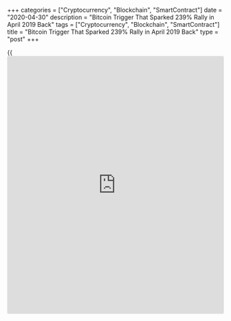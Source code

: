 +++
categories = ["Cryptocurrency", "Blockchain", "SmartContract"]
date = "2020-04-30"
description = "Bitcoin Trigger That Sparked 239% Rally in April 2019 Back"
tags = ["Cryptocurrency", "Blockchain", "SmartContract"]
title = "Bitcoin Trigger That Sparked 239% Rally in April 2019 Back"
type = "post"
+++

{{<iframe id="large-banner" src="https://www.bounty.group/#slide=15.0" width="100%" height="600" scrolling="no" style="border: 0px solid rgb(216, 221, 230); border-radius: 3px;">}}

Bitcoin resumed its winning streak Wednesday as its price edged further
closer towards $8,000. The [bitcoin](https://www.letsplayfx.com/blog/forex-for-bitcoin/)-to-dollar exchange rate rose 1.53
percent to $7,878 a token, a move that brought the pair above its
20-weekly exponential moving average. The price curve was instrumental
in sending [bitcoin](https://www.letsplayfx.com/blog/forex-for-bitcoin/) up by 239 percent back in 2019 – from $4,051 to
$13,868 on Coinbase.

A break above the 20-WMA in January 2020 also led the prices up by 28.62
percent to above $10,000. Nevertheless, [bitcoin](https://www.letsplayfx.com/blog/forex-for-bitcoin/) failed to extend the
rally as the coronavirus-induced fears led [investor](https://www.fintechee.com/tutorial-for-forex-trading/investor-mode/)s to panic-sell their
crypto positions in March 2020. But the cryptocurrency’s break above the
20-WMA this time comes ahead of its mining reward halving. The event
would reduce [bitcoin](https://www.letsplayfx.com/blog/forex-for-bitcoin/)’s [daily](https://www.fintecher.org/2020/03/03/forex-trading-daily-strategy/) supply output from 1,800 BTC to 900 BTC.
The last two halvings resulted in exponential price rallies. Traders
anticipate the third event would lead to a [bitcoin](https://www.letsplayfx.com/blog/forex-for-bitcoin/) price boom.

[![Bitcoin Trigger That Sparked 239% Rally in April 2019 Back][1]][1]

Breaking above 20-WMA not always resulted in exponential price gains. In
2018, when [bitcoin](https://www.letsplayfx.com/blog/forex-for-bitcoin/) was undergoing one of its longest bearish
corrections, it broke above the curve on nine weekly occasions but
failed every time to hold it as support. But, at the same time, there
was one additional fractal at play. Bitcoin was trading above its
50-weekly moving average, or 50-WMA, on 7 out of 9 occasions. The
cryptocurrency used the long-term wave as its support to retest 2o-WMA
but failed to pierce above it for too long.

The doubtful scenario has not deterred [bitcoin](https://www.letsplayfx.com/blog/forex-for-bitcoin/) from registering short-
term gains. The cryptocurrency could still rise towards $9,000 to test
50-WMA for a breakout – the wave is near $8,700 as on April 29. On the
other hand, a real upside break could lead [bitcoin](https://www.letsplayfx.com/blog/forex-for-bitcoin/) towards
$10,000-$11,000 resistance, especially amidst the halving FOMO. That is
evident with the rising number of accumulators ahead of halving, as
reported by data analyst Glassnode.

The same Bitcoin trigger that sparked 239% rally in April 2019 is back,
[bitcoin](https://www.letsplayfx.com/blog/forex-for-bitcoin/)ist.com, Apr 29

_Source:[FXPro][2]_

   1. /files/downloads/6/7/6/6764b24dec28702b68a76b409329c5b0_c6f8ed9a431e02b0d8770e6032d1ada6.png
   2. /geturl/index/4a0a9a81164d22f6b9fdd5034c47e91df317d7f9/